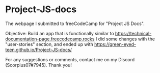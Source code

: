 # Project-JS-docs
The webpage I submitted to freeCodeCamp for "Project JS Docs".

Objective: Build an app that is functionally similar to https://technical-documentation-page.freecodecamp.rocks
I did some changes with the "user-stories" section, and ended up with https://green-eyed-teen.github.io/Project-JS-docs/

For any suggestions or comments, contact me on my Discord (Scorpius07#7945). Thank you!
